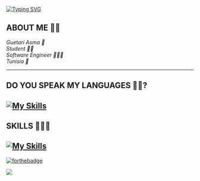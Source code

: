 
[![Typing SVG](https://readme-typing-svg.demolab.com?font=Fira+Code&size=21&pause=500&color=F7365EE6&width=435&lines=Hello+Gorgeous+%E2%99%A5)](https://git.io/typing-svg)  

## __ABOUT ME ✌🏻__    
*Guetari Asma 🌸*  
*Student 👩‍🎓*  
*Software Engineer 👩🏻‍💻*   
*Tunisia 📍*  


-----------------------------------------------------------------    

## __DO YOU SPEAK MY LANGUAGES 💪✨?__    

[![My Skills](https://skillicons.dev/icons?i=js,html,css,py,php,java,c,cpp,cs)](https://skillicons.dev)    
---------------------------------------------------------------------
## __SKILLS 👩‍💻✨__ 
[![My Skills](https://skillicons.dev/icons?i=react,nodejs,flutter,androidstudio,dotnet,angular,symfony,arduino,linux,figma,xd,vscode)](https://skillicons.dev)
--------------------------------------------------------------------------
 [![forthebadge](https://forthebadge.com/images/badges/built-with-love.svg)](https://forthebadge.com)       
 
![](https://komarev.com/ghpvc/?username=ASMAAGT&color=ff69b4)   
   


<!--
**ASMAAGT/ASMAAGT** is a ✨ _special_ ✨ repository because its `README.md` (this file) appears on your GitHub profile.

Here are some ideas to get you started:

- 🔭 I’m currently working on ...
- 🌱 I’m currently learning ...
- 👯 I’m looking to collaborate on ...
- 🤔 I’m looking for help with ...
- 💬 Ask me about ...
- 📫 How to reach me: ...
- 😄 Pronouns: ...
- ⚡ Fun fact: ...
-->
